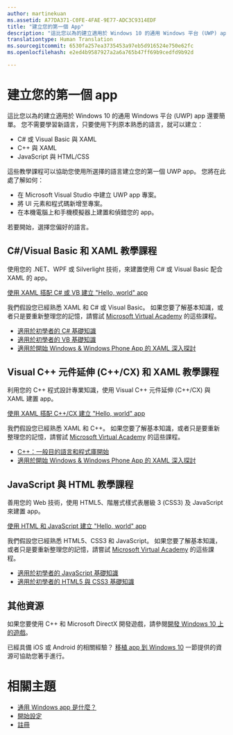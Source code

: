 ```yaml
---
author: martinekuan
ms.assetid: A77DA371-C0FE-4FAE-9E77-ADC3C9314EDF
title: "建立您的第一個 App"
description: "這比您以為的建立適用於 Windows 10 的通用 Windows 平台 (UWP) app 還要簡單。"
translationtype: Human Translation
ms.sourcegitcommit: 6530fa257ea3735453a97eb5d916524e750e62fc
ms.openlocfilehash: e2ed4b9587927a2a6a765b47ff69b9cedfd9b92d

---
```

# 建立您的第一個 app

這比您以為的建立適用於 Windows 10 的通用 Windows 平台 (UWP) app 還要簡單。 您不需要學習新語言，只要使用下列原本熟悉的語言，就可以建立：

-   C# 或 Visual Basic 與 XAML
-   C++ 與 XAML
-   JavaScript 與 HTML/CSS

這些教學課程可以協助您使用所選擇的語言建立您的第一個 UWP app。 您將在此處了解如何：

-   在 Microsoft Visual Studio 中建立 UWP app 專案。
-   將 UI 元素和程式碼新增至專案。
-   在本機電腦上和手機模擬器上建置和偵錯您的 app。

若要開始，選擇您偏好的語言。

## C#/Visual Basic 和 XAML 教學課程

使用您的 .NET、WPF 或 Silverlight 技術，來建置使用 C# 或 Visual Basic 配合 XAML 的 app。

[使用 XAML 搭配 C# 或 VB 建立 "Hello, world" app](create-a-hello-world-app-xaml-universal.md)

我們假設您已經熟悉 XAML 和 C# 或 Visual Basic。 如果您要了解基本知識，或者只是要重新整理您的記憶，請嘗試 [Microsoft Virtual Academy](http://www.microsoftvirtualacademy.com/) 的這些課程。

-   [適用於初學者的 C# 基礎知識](http://www.microsoftvirtualacademy.com/training-courses/c-fundamentals-for-absolute-beginners)
-   [適用於初學者的 VB 基礎知識](http://www.microsoftvirtualacademy.com/training-courses/vb-fundamentals-for-absolute-beginners)
-   [適用於開始 Windows &amp; Windows Phone App 的 XAML 深入探討](http://www.microsoftvirtualacademy.com/training-courses/xaml-deep-dive-for-windows-windows-phone-apps-jump-start)

## Visual C++ 元件延伸 (C++/CX) 和 XAML 教學課程

利用您的 C++ 程式設計專業知識，使用 Visual C++ 元件延伸 (C++/CX) 與 XAML 建置 app。

[使用 XAML 搭配 C++/CX 建立 "Hello, world" app](create-a-basic-windows-10-app-in-cpp.md)

我們假設您已經熟悉 XAML 和 C++。 如果您要了解基本知識，或者只是要重新整理您的記憶，請嘗試 [Microsoft Virtual Academy](http://go.microsoft.com/fwlink/p/?LinkID=389916) 的這些課程。

-   [C++：一般目的語言和程式庫開始](http://www.microsoftvirtualacademy.com/training-courses/c-a-general-purpose-language-and-library-jump-start)
-   [適用於開始 Windows &amp; Windows Phone App 的 XAML 深入探討](http://www.microsoftvirtualacademy.com/training-courses/xaml-deep-dive-for-windows-windows-phone-apps-jump-start)

## JavaScript 與 HTML 教學課程

善用您的 Web 技術，使用 HTML5、階層式樣式表層級 3 (CSS3) 及 JavaScript 來建置 app。

[使用 HTML 和 JavaScript 建立 "Hello, world" app](create-a-hello-world-app-js-universal.md)

我們假設您已經熟悉 HTML5、CSS3 和 JavaScript。 如果您要了解基本知識，或者只是要重新整理您的記憶，請嘗試 [Microsoft Virtual Academy](http://go.microsoft.com/fwlink/p/?LinkID=389916) 的這些課程。

-   [適用於初學者的 JavaScript 基礎知識](http://www.microsoftvirtualacademy.com/training-courses/javascript-fundamentals-for-absolute-beginners)
-   [適用於初學者的 HTML5 與 CSS3 基礎知識](http://www.microsoftvirtualacademy.com/training-courses/html5-css3-fundamentals-development-for-absolute-beginners)

## 其他資源

如果您要使用 C++ 和 Microsoft DirectX 開發遊戲，請參閱[開發 Windows 10 上的遊戲](https://dev.windows.com/games)。

已經具備 iOS 或 Android 的相關經驗？ [移植 app 到 Windows 10](https://msdn.microsoft.com/library/windows/apps/Mt238321) 一節提供的資源可協助您著手進行。

# 相關主題

* [通用 Windows app 是什麼？](whats-a-uwp.md)
* [開始設定](get-set-up.md)
* [註冊](sign-up.md)
 




<!--HONumber=Jun16_HO4-->


